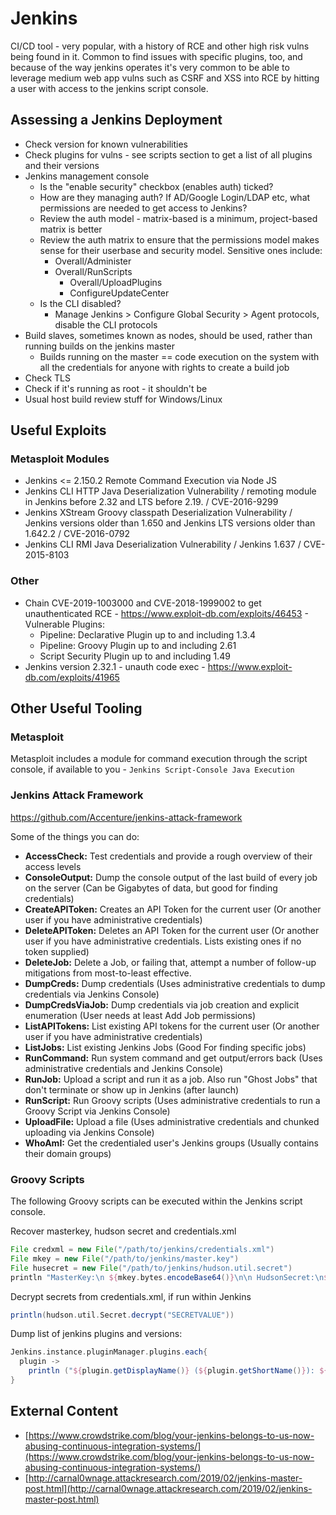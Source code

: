 # Jenkins

CI/CD tool - very popular, with a history of RCE and other high risk vulns being found in it. Common to find issues with specific plugins, too, and because of the way jenkins operates it's very common to be able to leverage medium web app vulns such as CSRF and XSS into RCE by hitting a user with access to the jenkins script console.

## Assessing a Jenkins Deployment

* Check version for known vulnerabilities
* Check plugins for vulns - see scripts section to get a list of all plugins and their versions
* Jenkins management console
  * Is the "enable security" checkbox (enables auth) ticked?
  * How are they managing auth? If AD/Google Login/LDAP etc, what permissions are needed to get access to Jenkins?
  * Review the auth model - matrix-based is a minimum, project-based matrix is better
  * Review the auth matrix to ensure that the permissions model makes sense for their userbase and security model. Sensitive ones include:
	  * Overall/Administer
    * Overall/RunScripts
	  * Overall/UploadPlugins
	  * ConfigureUpdateCenter
  * Is the CLI disabled?
	  * Manage Jenkins > Configure Global Security > Agent protocols, disable the CLI protocols
* Build slaves, sometimes known as nodes, should be used, rather than running builds on the jenkins master
	* Builds running on the master == code execution on the system with all the credentials for anyone with rights to create a build job
* Check TLS
* Check if it's running as root - it shouldn't be
* Usual host build review stuff for Windows/Linux

## Useful Exploits

### Metasploit Modules

* Jenkins <= 2.150.2 Remote Command Execution via Node JS
* Jenkins CLI HTTP Java Deserialization Vulnerability / remoting module in Jenkins before 2.32 and LTS before 2.19. / CVE-2016-9299
* Jenkins XStream Groovy classpath Deserialization Vulnerability / Jenkins versions older than 1.650 and Jenkins LTS versions older than 1.642.2 / CVE-2016-0792
* Jenkins CLI RMI Java Deserialization Vulnerability / Jenkins 1.637 / CVE-2015-8103

### Other

* Chain CVE-2019-1003000 and CVE-2018-1999002 to get unauthenticated RCE - https://www.exploit-db.com/exploits/46453 - Vulnerable Plugins:
  * Pipeline: Declarative Plugin up to and including 1.3.4
  * Pipeline: Groovy Plugin up to and including 2.61
  * Script Security Plugin up to and including 1.49
* Jenkins version 2.32.1 - unauth code exec - https://www.exploit-db.com/exploits/41965

## Other Useful Tooling

### Metasploit

Metasploit includes a module for command execution through the script console, if available to you - `Jenkins Script-Console Java Execution`

### Jenkins Attack Framework

https://github.com/Accenture/jenkins-attack-framework

Some of the things you can do:

* **AccessCheck:** Test credentials and provide a rough overview of their access levels
* **ConsoleOutput:** Dump the console output of the last build of every job on the server (Can be Gigabytes of data, but good for finding credentials)
* **CreateAPIToken:** Creates an API Token for the current user (Or another user if you have administrative credentials)
* **DeleteAPIToken:** Deletes an API Token for the current user (Or another user if you have administrative credentials. Lists existing ones if no token supplied)
* **DeleteJob:** Delete a Job, or failing that, attempt a number of follow-up mitigations from most-to-least effective.
* **DumpCreds:** Dump credentials (Uses administrative credentials to dump credentials via Jenkins Console)
* **DumpCredsViaJob:** Dump credentials via job creation and explicit enumeration (User needs at least Add Job permissions)
* **ListAPITokens:** List existing API tokens for the current user (Or another user if you have administrative credentials)
* **ListJobs:** List existing Jenkins Jobs (Good For finding specific jobs)
* **RunCommand:** Run system command and get output/errors back (Uses administrative credentials and Jenkins Console)
* **RunJob:** Upload a script and run it as a job.  Also run "Ghost Jobs" that don't terminate or show up in Jenkins (after launch)
* **RunScript:** Run Groovy scripts (Uses administrative credentials to run a Groovy Script via Jenkins Console)
* **UploadFile:** Upload a file (Uses administrative credentials and chunked uploading via Jenkins Console)
* **WhoAmI:** Get the credentialed user's Jenkins groups (Usually contains their domain groups)

### Groovy Scripts

The following Groovy scripts can be executed within the Jenkins script console.

Recover masterkey, hudson secret and credentials.xml

```groovy
File credxml = new File("/path/to/jenkins/credentials.xml")
File mkey = new File("/path/to/jenkins/master.key")
File husecret = new File("/path/to/jenkins/hudson.util.secret")
println "MasterKey:\n ${mkey.bytes.encodeBase64()}\n\n HudsonSecret:\n${husecret.bytes.encodeBase64()}\n\n CredXML:\n${credxml.text}
```

Decrypt secrets from credentials.xml, if run within Jenkins

```groovy
println(hudson.util.Secret.decrypt("SECRETVALUE"))
```

Dump list of jenkins plugins and versions:

```groovy
Jenkins.instance.pluginManager.plugins.each{
  plugin ->
    println ("${plugin.getDisplayName()} (${plugin.getShortName()}): ${plugin.getVersion()}")
}
```

## External Content

* [https://www.crowdstrike.com/blog/your-jenkins-belongs-to-us-now-abusing-continuous-integration-systems/](https://www.crowdstrike.com/blog/your-jenkins-belongs-to-us-now-abusing-continuous-integration-systems/)
* [http://carnal0wnage.attackresearch.com/2019/02/jenkins-master-post.html](http://carnal0wnage.attackresearch.com/2019/02/jenkins-master-post.html)
